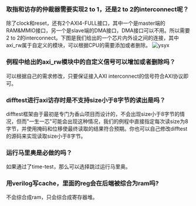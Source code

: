 ### 取指和访存的仲裁器需要实现2 to 1，还是2 to 2的interconnect呢？

除了clock和reset，还有2个AXI4-FULL接口，其中一个是master端的RAM&MMIO接口，另一个是slave端的DMA接口，DMA接口可以不用。所以需要2 to 2的interconnect。下图是我们给出的一个芯片内外设之间的连接，其中axi_rw属于自定义的模块，可以根据CPU的需要添加或者删除。
![ysyx](./2021-08-19_QA_Session/ysyx.svg)

### 例程中给出的axi_rw模块中的自定义信号可以增加或者删除吗？

可以根据自己的需求修改，只要保证接入AXI interconnect的信号符合AXI协议即可。

### difftest进行axi访存时是不支持size小于8字节的读出是吗？

difftest框架由于最初是专门为香山项目而设计的，不会出现size小于8字节的情况，但而"一生一芯"可能会出现这种情况，我们的例程中直接指定每次读size为8字节，并使用掩码和位移使最终读取的结果符合预期。你也可以自己修改difftest的源码来实现读取size小于8字节。

### 运行马里奥是必做的吗？

如果通过了time-test，那么可以选择跳过运行马里奥。

### 用verilog写cache，里面的reg会在后端被综合为ram吗?

不会综合成ram，只会综合成寄存器堆。
